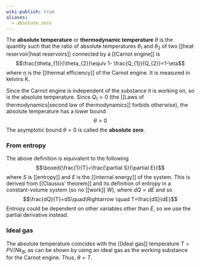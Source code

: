 ```yaml
---
wiki-publish: true
aliases:
  - absolute zero
---
```

The **absolute temperature** or **thermodynamic temperature** $\theta$ is the quantity such that the ratio of absolute temperatures $\theta_{1}$ and $\theta_{2}$ of two [[heat reservoir|heat reservoirs]] connected by a [[Carnot engine]] is
$$\frac{\theta_{1}}{\theta_{2}}\equiv 1- \frac{Q_{1}}{Q_{2}}=1-\eta$$
where $\eta$ is the [[thermal efficiency]] of the Carnot engine. It is measured in kelvins $\text{K}$.

Since the Carnot engine is independent of the substance it is working on, so is the absolute temperature. Since $Q_{1}>0$ (the [[Laws of thermodynamics|second law of thermodynamics]] forbids otherwise), the absolute temperature has a lower bound
$$\theta>0$$
The asymptotic bound $\theta=0$ is called the **absolute zero**.
### From entropy
The above definition is equivalent to the following
$$\boxed{\frac{1}{T}=\frac{\partial S}{\partial E}}$$
where $S$ is [[entropy]] and $E$ is the [[internal energy]] of the system. This is derived from [[Clausius' theorem]] and its definition of entropy in a constant-volume system (so no [[work]] $W$), where $dQ=dE$ and so
$$\frac{dQ}{T}=dS\quad\Rightarrow \quad T=\frac{dS}{dE}$$
Entropy could be dependent on other variables other than $E$, so we use the partial derivative instead.
### Ideal gas
The absolute temperature coincides with the [[Ideal gas]] temperature $T=PV/Nk_{B}$, as can be shown by using an ideal gas as the working substance for the Carnot engine. Thus, $\theta=T$.